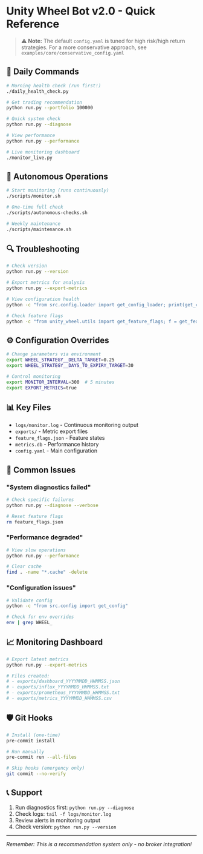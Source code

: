 # Unity Wheel Bot v2.0 - Quick Reference

> **⚠️ Note:** The default `config.yaml` is tuned for high risk/high return strategies. 
> For a more conservative approach, see `examples/core/conservative_config.yaml`

## 🚀 Daily Commands

```bash
# Morning health check (run first!)
./daily_health_check.py

# Get trading recommendation
python run.py --portfolio 100000

# Quick system check
python run.py --diagnose

# View performance
python run.py --performance

# Live monitoring dashboard
./monitor_live.py
```

## 🤖 Autonomous Operations

```bash
# Start monitoring (runs continuously)
./scripts/monitor.sh

# One-time full check
./scripts/autonomous-checks.sh

# Weekly maintenance
./scripts/maintenance.sh
```

## 🔍 Troubleshooting

```bash
# Check version
python run.py --version

# Export metrics for analysis
python run.py --export-metrics

# View configuration health
python -c "from src.config.loader import get_config_loader; print(get_config_loader().generate_health_report())"

# Check feature flags
python -c "from unity_wheel.utils import get_feature_flags; f = get_feature_flags(); print(f.get_status_report()['summary'])"
```

## ⚙️ Configuration Overrides

```bash
# Change parameters via environment
export WHEEL_STRATEGY__DELTA_TARGET=0.25
export WHEEL_STRATEGY__DAYS_TO_EXPIRY_TARGET=30

# Control monitoring
export MONITOR_INTERVAL=300  # 5 minutes
export EXPORT_METRICS=true
```

## 📊 Key Files

- `logs/monitor.log` - Continuous monitoring output
- `exports/` - Metric export files
- `feature_flags.json` - Feature states
- `metrics.db` - Performance history
- `config.yaml` - Main configuration

## 🚨 Common Issues

### "System diagnostics failed"
```bash
# Check specific failures
python run.py --diagnose --verbose

# Reset feature flags
rm feature_flags.json
```

### "Performance degraded"
```bash
# View slow operations
python run.py --performance

# Clear cache
find . -name "*.cache" -delete
```

### "Configuration issues"
```bash
# Validate config
python -c "from src.config import get_config"

# Check for env overrides
env | grep WHEEL_
```

## 📈 Monitoring Dashboard

```bash
# Export latest metrics
python run.py --export-metrics

# Files created:
# - exports/dashboard_YYYYMMDD_HHMMSS.json
# - exports/influx_YYYYMMDD_HHMMSS.txt
# - exports/prometheus_YYYYMMDD_HHMMSS.txt
# - exports/metrics_YYYYMMDD_HHMMSS.csv
```

## 🛡️ Git Hooks

```bash
# Install (one-time)
pre-commit install

# Run manually
pre-commit run --all-files

# Skip hooks (emergency only)
git commit --no-verify
```

## 📞 Support

1. Run diagnostics first: `python run.py --diagnose`
2. Check logs: `tail -f logs/monitor.log`
3. Review alerts in monitoring output
4. Check version: `python run.py --version`

---
*Remember: This is a recommendation system only - no broker integration!*
